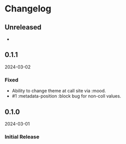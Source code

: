 # Changelog

## Unreleased
- 

## 0.1.1
2024-03-02

### Fixed
- Ability to change theme at call site via :mood.
- #1 :metadata-position :block bug for non-coll values. 

## 0.1.0
2024-03-01

### Initial Release

